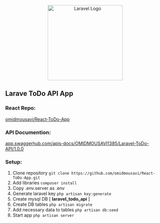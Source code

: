 <p align="center">
    <img src="https://raw.githubusercontent.com/laravel/art/master/logo-lockup/5%20SVG/2%20CMYK/1%20Full%20Color/laravel-logolockup-cmyk-red.svg" width="237" alt="Laravel Logo">
</p>


## Larave ToDo API App

### React Repo:
[omidmousavi/React-ToDo-App](https://github.com/omidmousavi/React-ToDo-App)

### API Documention:
[app.swaggerhub.com/apis-docs/OMIDMOUSAVI1385/Laravel-ToDo-API/1.0.0](https://app.swaggerhub.com/apis-docs/OMIDMOUSAVI1385/Laravel-ToDo-API/1.0.0)

### Setup:

1. Clone repository `git clone https://github.com/omidmousavi/React-ToDo-App.git`
2. Add libraries `composer install`
3. Copy .env.server as .env
4. Generate laravel key `php artisan key:generate`
5. Create mysql DB [ **laravel_todo_api** ]
6. Create DB tables `php artisan migrate`
7. Add necessary data to tables `php artisan db:seed`
8. Start app `php artisan server`
